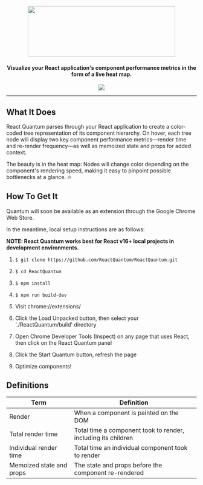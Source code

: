 <p align="center">
  <img width="390" height="134" src="https://user-images.githubusercontent.com/35183001/51876992-720b6180-2338-11e9-9d85-faa80c1e4572.png">
</p>
<h4 align="center">Visualize your React application's component performance metrics in the form of a live heat map.</h4>
<p align="center">
<img src="https://img.shields.io/badge/release-beta-yellow.svg">
 <p>

___

<h2>What It Does</h2>
<p>React Quantum parses through your React application to create a color-coded tree representation of its component hierarchy. On hover, each tree node will display two key component performance metrics&mdash;render time and re-render frequency&mdash;as well as memoized state and props for added context. 

The beauty is in the heat map: Nodes will change color depending on the component's rendering speed, making it easy to pinpoint possible bottlenecks at a glance. :fire:</p>

<h2>How To Get It</h2>
<p>Quantum will soon be available as an extension through the Google Chrome Web Store.<br>
  
In the meantime, local setup instructions are as follows:</p>

**NOTE: React Quantum works best for React v16+ local projects in development environments.**

1. `$ git clone https://github.com/ReactQuantum/ReactQuantum.git`

2. `$ cd ReactQuantum`

3. `$ npm install`

4. `$ npm run build-dev`

5. Visit chrome://extensions/

6. Click the Load Unpacked button, then select your './ReactQuantum/build' directory

7. Open Chrome Developer Tools (Inspect) on any page that uses React, then click on the React Quantum panel

8. Click the Start Quantum button, refresh the page

9. Optimize components!

<h2>Definitions</h2>

| Term | Definition |
| --- | --- |
| Render | When a component is painted on the DOM |
| Total render time | Total time a component took to render, including its children |
| Individual render time | Total time an individual component took to render |
| Memoized state and props | The state and props before the component re-rendered |

